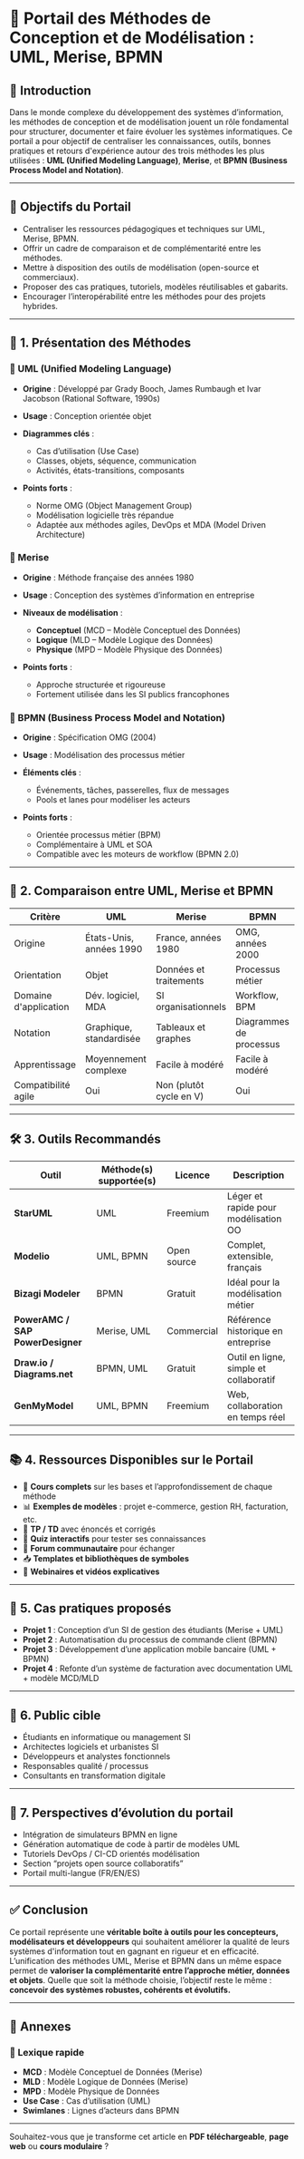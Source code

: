 

# 🧭 **Portail des Méthodes de Conception et de Modélisation : UML, Merise, BPMN**

## 🧩 Introduction

Dans le monde complexe du développement des systèmes d’information, les méthodes de conception et de modélisation jouent un rôle fondamental pour structurer, documenter et faire évoluer les systèmes informatiques. Ce portail a pour objectif de centraliser les connaissances, outils, bonnes pratiques et retours d'expérience autour des trois méthodes les plus utilisées : **UML (Unified Modeling Language)**, **Merise**, et **BPMN (Business Process Model and Notation)**.

---

## 🎯 Objectifs du Portail

* Centraliser les ressources pédagogiques et techniques sur UML, Merise, BPMN.
* Offrir un cadre de comparaison et de complémentarité entre les méthodes.
* Mettre à disposition des outils de modélisation (open-source et commerciaux).
* Proposer des cas pratiques, tutoriels, modèles réutilisables et gabarits.
* Encourager l’interopérabilité entre les méthodes pour des projets hybrides.

---

## 🧱 1. Présentation des Méthodes

### 🔷 UML (Unified Modeling Language)

* **Origine** : Développé par Grady Booch, James Rumbaugh et Ivar Jacobson (Rational Software, 1990s)
* **Usage** : Conception orientée objet
* **Diagrammes clés** :

  * Cas d’utilisation (Use Case)
  * Classes, objets, séquence, communication
  * Activités, états-transitions, composants
* **Points forts** :

  * Norme OMG (Object Management Group)
  * Modélisation logicielle très répandue
  * Adaptée aux méthodes agiles, DevOps et MDA (Model Driven Architecture)

### 🔷 Merise

* **Origine** : Méthode française des années 1980
* **Usage** : Conception des systèmes d’information en entreprise
* **Niveaux de modélisation** :

  * **Conceptuel** (MCD – Modèle Conceptuel des Données)
  * **Logique** (MLD – Modèle Logique des Données)
  * **Physique** (MPD – Modèle Physique des Données)
* **Points forts** :

  * Approche structurée et rigoureuse
  * Fortement utilisée dans les SI publics francophones

### 🔷 BPMN (Business Process Model and Notation)

* **Origine** : Spécification OMG (2004)
* **Usage** : Modélisation des processus métier
* **Éléments clés** :

  * Événements, tâches, passerelles, flux de messages
  * Pools et lanes pour modéliser les acteurs
* **Points forts** :

  * Orientée processus métier (BPM)
  * Complémentaire à UML et SOA
  * Compatible avec les moteurs de workflow (BPMN 2.0)

---

## 🔄 2. Comparaison entre UML, Merise et BPMN

| Critère               | UML                     | Merise                  | BPMN                    |
| --------------------- | ----------------------- | ----------------------- | ----------------------- |
| Origine               | États-Unis, années 1990 | France, années 1980     | OMG, années 2000        |
| Orientation           | Objet                   | Données et traitements  | Processus métier        |
| Domaine d'application | Dév. logiciel, MDA      | SI organisationnels     | Workflow, BPM           |
| Notation              | Graphique, standardisée | Tableaux et graphes     | Diagrammes de processus |
| Apprentissage         | Moyennement complexe    | Facile à modéré         | Facile à modéré         |
| Compatibilité agile   | Oui                     | Non (plutôt cycle en V) | Oui                     |

---

## 🛠️ 3. Outils Recommandés

| Outil                            | Méthode(s) supportée(s) | Licence     | Description                            |
| -------------------------------- | ----------------------- | ----------- | -------------------------------------- |
| **StarUML**                      | UML                     | Freemium    | Léger et rapide pour modélisation OO   |
| **Modelio**                      | UML, BPMN               | Open source | Complet, extensible, français          |
| **Bizagi Modeler**               | BPMN                    | Gratuit     | Idéal pour la modélisation métier      |
| **PowerAMC / SAP PowerDesigner** | Merise, UML             | Commercial  | Référence historique en entreprise     |
| **Draw\.io / Diagrams.net**      | BPMN, UML               | Gratuit     | Outil en ligne, simple et collaboratif |
| **GenMyModel**                   | UML, BPMN               | Freemium    | Web, collaboration en temps réel       |

---

## 📚 4. Ressources Disponibles sur le Portail

* 📘 **Cours complets** sur les bases et l’approfondissement de chaque méthode
* 📊 **Exemples de modèles** : projet e-commerce, gestion RH, facturation, etc.
* 🧪 **TP / TD** avec énoncés et corrigés
* 🧠 **Quiz interactifs** pour tester ses connaissances
* 💬 **Forum communautaire** pour échanger
* 📥 **Templates et bibliothèques de symboles**
* 🔗 **Webinaires et vidéos explicatives**

---

## 🧠 5. Cas pratiques proposés

* **Projet 1** : Conception d’un SI de gestion des étudiants (Merise + UML)
* **Projet 2** : Automatisation du processus de commande client (BPMN)
* **Projet 3** : Développement d’une application mobile bancaire (UML + BPMN)
* **Projet 4** : Refonte d’un système de facturation avec documentation UML + modèle MCD/MLD

---

## 🤝 6. Public cible

* Étudiants en informatique ou management SI
* Architectes logiciels et urbanistes SI
* Développeurs et analystes fonctionnels
* Responsables qualité / processus
* Consultants en transformation digitale

---

## 🚀 7. Perspectives d’évolution du portail

* Intégration de simulateurs BPMN en ligne
* Génération automatique de code à partir de modèles UML
* Tutoriels DevOps / CI-CD orientés modélisation
* Section “projets open source collaboratifs”
* Portail multi-langue (FR/EN/ES)

---

## ✅ Conclusion

Ce portail représente une **véritable boîte à outils pour les concepteurs, modélisateurs et développeurs** qui souhaitent améliorer la qualité de leurs systèmes d'information tout en gagnant en rigueur et en efficacité. L’unification des méthodes UML, Merise et BPMN dans un même espace permet de **valoriser la complémentarité entre l’approche métier, données et objets**. Quelle que soit la méthode choisie, l’objectif reste le même : **concevoir des systèmes robustes, cohérents et évolutifs.**

---

## 📎 Annexes

### 📌 Lexique rapide

* **MCD** : Modèle Conceptuel de Données (Merise)
* **MLD** : Modèle Logique de Données (Merise)
* **MPD** : Modèle Physique de Données
* **Use Case** : Cas d’utilisation (UML)
* **Swimlanes** : Lignes d’acteurs dans BPMN

---

Souhaitez-vous que je transforme cet article en **PDF téléchargeable**, **page web** ou **cours modulaire** ?
